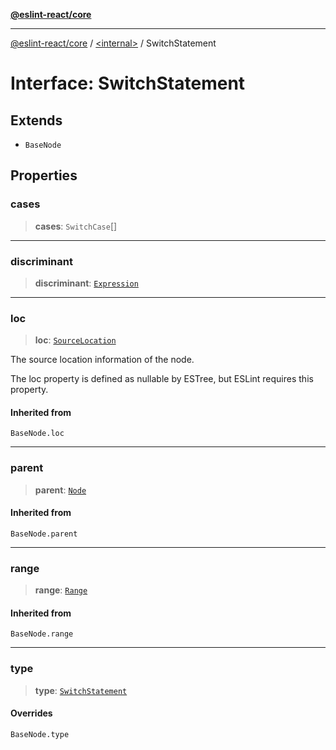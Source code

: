 [**@eslint-react/core**](../../README.md)

***

[@eslint-react/core](../../README.md) / [\<internal\>](../README.md) / SwitchStatement

# Interface: SwitchStatement

## Extends

- `BaseNode`

## Properties

### cases

> **cases**: `SwitchCase`[]

***

### discriminant

> **discriminant**: [`Expression`](../type-aliases/Expression.md)

***

### loc

> **loc**: [`SourceLocation`](SourceLocation.md)

The source location information of the node.

The loc property is defined as nullable by ESTree, but ESLint requires this property.

#### Inherited from

`BaseNode.loc`

***

### parent

> **parent**: [`Node`](../type-aliases/Node.md)

#### Inherited from

`BaseNode.parent`

***

### range

> **range**: [`Range`](../type-aliases/Range.md)

#### Inherited from

`BaseNode.range`

***

### type

> **type**: [`SwitchStatement`](../README.md#switchstatement)

#### Overrides

`BaseNode.type`
